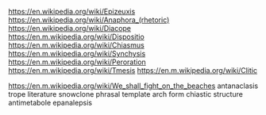 
<!--
-->

https://en.wikipedia.org/wiki/Epizeuxis
https://en.wikipedia.org/wiki/Anaphora_(rhetoric)
https://en.wikipedia.org/wiki/Diacope
https://en.m.wikipedia.org/wiki/Dispositio
https://en.m.wikipedia.org/wiki/Chiasmus
https://en.m.wikipedia.org/wiki/Synchysis
https://en.m.wikipedia.org/wiki/Peroration
https://en.m.wikipedia.org/wiki/Tmesis
https://en.m.wikipedia.org/wiki/Clitic

https://en.m.wikipedia.org/wiki/We_shall_fight_on_the_beaches
antanaclasis
trope literature
snowclone
phrasal template
arch form
chiastic structure
antimetabole
epanalepsis

<!-- vim: set autoindent expandtab sw=4 syntax=markdown: -->
